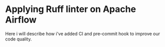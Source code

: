 # Applying Ruff linter on Apache Airflow
Here i will describe how i've added CI and pre-commit hook to improve our code quality.